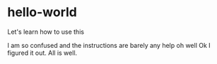 # hello-world
Let's learn how to use this

I am so confused and the instructions are barely any help oh well
Ok I figured it out. All is well.
